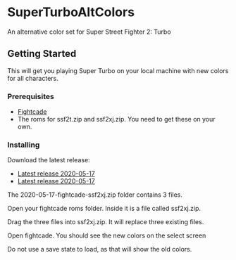 # SuperTurboAltColors
An alternative color set for Super Street Fighter 2: Turbo

## Getting Started
This will get you playing Super Turbo on your local machine with new colors for all characters.

### Prerequisites
 * [Fightcade](http://www.fightcade.com/)
 * The roms for ssf2t.zip and ssf2xj.zip. You need to get these on your own.
 
### Installing
Download the latest release:
 * [Latest release 2020-05-17](https://github.com/zass30/SuperTurboAltColors/blob/master/2020-05-17-fightcade-ssf2xj.zip?raw=true)
 * [Latest release 2020-05-17](2020-05-17-fightcade-ssf2xj.zip?raw=true)
 
The 2020-05-17-fightcade-ssf2xj.zip folder contains 3 files.

Open your fightcade roms folder. Inside it is a file called ssf2xj.zip.

Drag the three files into ssf2xj.zip. It will replace three existing files.

Open fightcade. You should see the new colors on the select screen

Do not use a save state to load, as that will show the old colors.
